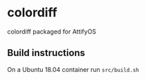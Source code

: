 # colordiff
colordiff packaged for AttifyOS

## Build instructions

On a Ubuntu 18.04 container run `src/build.sh`

